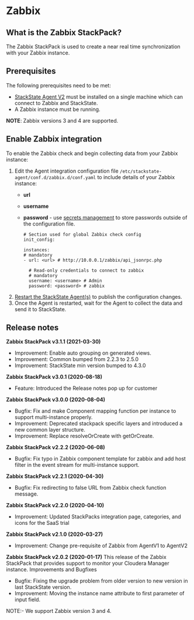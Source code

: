 # Zabbix

## What is the Zabbix StackPack?

The Zabbix StackPack is used to create a near real time synchronization with your Zabbix instance.

## Prerequisites

The following prerequisites need to be met:

* [StackState Agent V2](agent.md) must be installed on a single machine which can connect to Zabbix and StackState.
* A Zabbix instance must be running.

**NOTE**: Zabbix versions 3 and 4 are supported.

## Enable Zabbix integration

To enable the Zabbix check and begin collecting data from your Zabbix instance:

1. Edit the Agent integration configuration file `/etc/stackstate-agent/conf.d/zabbix.d/conf.yaml` to include details of your Zabbix instance:
   * **url**
   * **username** 
   * **password** - use [secrets management](../../configure/security/secrets_management.md) to store passwords outside of the configuration file.

     ```text
     # Section used for global Zabbix check config
     init_config:

     instances:
     # mandatory
     - url: <url> # http://10.0.0.1/zabbix/api_jsonrpc.php

       # Read-only credentials to connect to zabbix
       # mandatory
       username: <username> # Admin
       password: <password> # zabbix
     ```
2. [Restart the StackState Agent\(s\)](agent.md#start-stop-restart-the-stackstate-agent) to publish the configuration changes.
3. Once the Agent is restarted, wait for the Agent to collect the data and send it to StackState.

## Release notes

**Zabbix StackPack v3.1.1 (2021-03-30)**

- Improvement: Enable auto grouping on generated views.
- Improvement: Common bumped from 2.2.3 to 2.5.0
- Improvement: StackState min version bumped to 4.3.0

**Zabbix StackPack v3.0.1 (2020-08-18)**

- Feature: Introduced the Release notes pop up for customer


**Zabbix StackPack v3.0.0 (2020-08-04)**

- Bugfix: Fix and make Component mapping function per instance to support multi-instance properly.
- Improvement: Deprecated stackpack specific layers and introduced a new common layer structure.
- Improvement: Replace resolveOrCreate with getOrCreate.


**Zabbix StackPack v2.2.2 (2020-06-08)**

- Bugfix: Fix typo in Zabbix component template for zabbix and add host filter in the event stream for multi-instance support.


**Zabbix StackPack v2.2.1 (2020-04-30)**

- Bugfix: Fix redirecting to false URL from Zabbix check function message.


**Zabbix StackPack v2.2.0 (2020-04-10)**

- Improvement: Updated StackPacks integration page, categories, and icons for the SaaS trial


**Zabbix StackPack v2.1.0 (2020-03-27)**

- Improvement: Change pre-requisite of Zabbix from AgentV1 to AgentV2


**Zabbix StackPack v2.0.2 (2020-01-17)**
This release of the Zabbix StackPack that provides support to monitor your Cloudera Manager instance.
Improvements and Bugfixes

- Bugfix: Fixing the upgrade problem from older version to new version in last StackState version.
- Improvement: Moving the instance name attribute to first parameter of input field.

NOTE:- We support Zabbix version 3 and 4.
